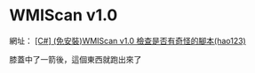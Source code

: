 # WMIScan v1.0
網址： <a href="https://blog.exfast.me/2017/04/c-sharp-portable-wmiscan-v1-0-check-if-there-are-strange-scripts-example-hao123/">[C#] (免安裝)WMIScan v1.0 檢查是否有奇怪的腳本(hao123)</a>

膝蓋中了一箭後，這個東西就跑出來了
